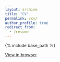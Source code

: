 ```yaml
---
layout: archive
title: "CV"
permalink: /cv/
author_profile: true
redirect_from:
  - /resume
---
```


{% include base_path %}

<a href="https://drive.google.com/file/d/18vy-f7k65V6eDNO37GUU6h1JD6dMJurx/view?usp=sharing](https://drive.google.com/file/d/13etEzFxFOz6mLLQteP9Bq4Oo6w-61VO_/view?usp=sharing)" target="_blank">View in browser</a>

<!-- ## Dissertation Committee

**Mark Bradshaw** (Chair) <br>
*Chairperson and Professor of Accounting*<br>
Boston College, Carroll School of Management<br>
+1 617-552-3831<br>
<a href="mailto:mark.bradshaw@bc.edu">mark.bradshaw@bc.edu</a>

**Lian Fen Lee** <br>
*Associate Professor of Accounting*<br>
Boston College, Carroll School of Management <br>
+1 617-552-3780<br>
<a href="mailto:lianfen.lee@bc.edu">lianfen.lee@bc.edu</a>

**Miao Liu** <br>
*Assistant Professor of Accounting*<br>
Boston College, Carroll School of Management <br>
+1 917-392-5887<br>
<a href="mailto:miao.Liu@bc.edu">miao.Liu@bc.edu</a>
 -->
<!-- or maybe??

<embed src="https://drive.google.com/file/d/1Ozx5GoYW8F_RxdKZ21ni9gkerSDIeU9q/view?usp=sharing" type="application/pdf">
 -->

<object data="/files/Flake_Jared_CV.pdf" type="application/pdf" width="500px" height="500px"></object>

<!-- <object data="https://drive.google.com/file/d/1Ozx5GoYW8F_RxdKZ21ni9gkerSDIeU9q/view?usp=sharing" type="application/pdf" width="700px" height="700px">
    <embed src="https://drive.google.com/file/d/1Ozx5GoYW8F_RxdKZ21ni9gkerSDIeU9q/view?usp=sharing">
        <p>This browser does not support PDFs. Please download the PDF to view it: <a href="https://drive.google.com/file/d/1Ozx5GoYW8F_RxdKZ21ni9gkerSDIeU9q/view?usp=sharing">Download PDF</a>.</p>
    </embed>
</object> -->
